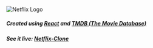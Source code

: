 ![Netflix Logo](https://upload.wikimedia.org/wikipedia/commons/7/7a/Logonetflix.png)

##### Created using [React](https://reactjs.org/) and [TMDB (The Movie Database)](https://www.themoviedb.org/?language=en-US)

##### See it live: [Netflix-Clone](https://netflix-clone-39324.web.app/) 

